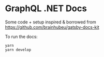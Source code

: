 # GraphQL .NET Docs

Some code + setup inspired & borrowed from https://github.com/brainhubeu/gatsby-docs-kit

To run the docs:

```
yarn
yarn develop
```
